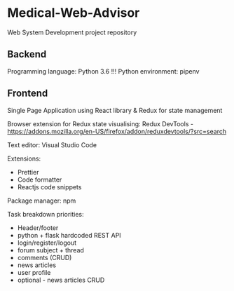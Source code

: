 # Medical-Web-Advisor
Web System Development project repository

## Backend
Programming language: Python 3.6 !!!
Python environment: pipenv

## Frontend
Single Page Application using React library & Redux for state management

Browser extension for Redux state visualising:
Redux DevTools - https://addons.mozilla.org/en-US/firefox/addon/reduxdevtools/?src=search

Text editor:
Visual Studio Code

Extensions: 
  - Prettier 
  - Code formatter
  - Reactjs code snippets

Package manager: npm

Task breakdown priorities:
- Header/footer
- python + flask hardcoded REST API
- login/register/logout
- forum subject + thread
- comments (CRUD)
- news articles
- user profile
- optional - news articles CRUD 
